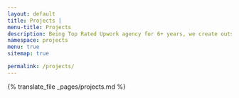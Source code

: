 ```yaml
---
layout: default
title: Projects |
menu-title: Projects
description: Being Top Rated Upwork agency for 6+ years, we create outstanding and unique Web3 , design and development projects for any businesses.
namespace: projects
menu: true
sitemap: true

permalink: /projects/
---
```


{% translate_file _pages/projects.md %}
